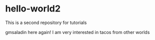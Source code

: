 # hello-world2
This is a second repository for tutorials

gmsaladin here again!
I am very interested in tacos from other worlds
